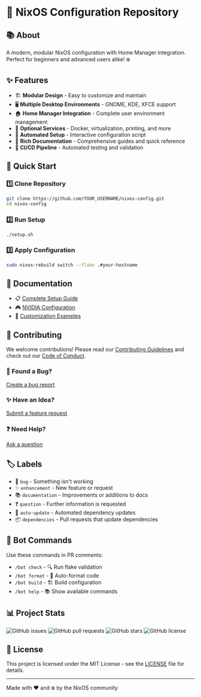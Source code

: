 # 🎯 NixOS Configuration Repository

## 📚 About
A modern, modular NixOS configuration with Home Manager integration. Perfect for beginners and advanced users alike! ❄️

## ✨ Features
- 🏗️ **Modular Design** - Easy to customize and maintain
- 🖥️ **Multiple Desktop Environments** - GNOME, KDE, XFCE support
- 🏠 **Home Manager Integration** - Complete user environment management
- 🔧 **Optional Services** - Docker, virtualization, printing, and more
- 🤖 **Automated Setup** - Interactive configuration script
- 📝 **Rich Documentation** - Comprehensive guides and quick reference
- 🔄 **CI/CD Pipeline** - Automated testing and validation

## 🚀 Quick Start

### 1️⃣ Clone Repository
```bash
git clone https://github.com/YOUR_USERNAME/nixos-config.git
cd nixos-config
```

### 2️⃣ Run Setup
```bash
./setup.sh
```

### 3️⃣ Apply Configuration
```bash
sudo nixos-rebuild switch --flake .#your-hostname
```

## 📖 Documentation
- 📋 [Complete Setup Guide](README.md)
- 🎮 [NVIDIA Configuration](docs/NVIDIA.md)
- 🔧 [Customization Examples](docs/examples/)

## 🤝 Contributing
We welcome contributions! Please read our [Contributing Guidelines](CONTRIBUTING.md) and check out our [Code of Conduct](CODE_OF_CONDUCT.md).

### 🐛 Found a Bug?
[Create a bug report](../../issues/new?template=bug_report.md)

### ✨ Have an Idea?
[Submit a feature request](../../issues/new?template=feature_request.md)

### ❓ Need Help?
[Ask a question](../../issues/new?template=question.md)

## 🏷️ Labels
- 🐛 `bug` - Something isn't working
- ✨ `enhancement` - New feature or request
- 📚 `documentation` - Improvements or additions to docs
- ❓ `question` - Further information is requested
- 🔄 `auto-update` - Automated dependency updates
- 📦 `dependencies` - Pull requests that update dependencies

## 🤖 Bot Commands
Use these commands in PR comments:
- `/bot check` - 🔍 Run flake validation
- `/bot format` - 📝 Auto-format code
- `/bot build` - 🏗️ Build configuration
- `/bot help` - 📚 Show available commands

## 📊 Project Stats
![GitHub issues](https://img.shields.io/github/issues/YOUR_USERNAME/nixos-config?style=flat-square)
![GitHub pull requests](https://img.shields.io/github/issues-pr/YOUR_USERNAME/nixos-config?style=flat-square)
![GitHub stars](https://img.shields.io/github/stars/YOUR_USERNAME/nixos-config?style=flat-square)
![GitHub license](https://img.shields.io/github/license/YOUR_USERNAME/nixos-config?style=flat-square)

## 📄 License
This project is licensed under the MIT License - see the [LICENSE](LICENSE) file for details.

---
Made with ❤️ and ❄️ by the NixOS community
